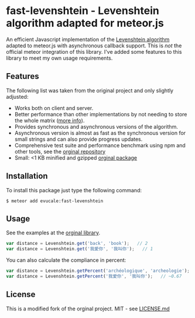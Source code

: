 # fast-levenshtein - Levenshtein algorithm adapted for meteor.js

An efficient Javascript implementation of the [Levenshtein algorithm](http://en.wikipedia.org/wiki/Levenshtein_distance) adapted to meteor.js with asynchronous callback support.
This is *not* the official meteor integration of this library. I've added some features to this library to meet my own usage requirements.

## Features

The following list was taken from the original project and only slightly adjusted:

* Works both on client and server.
* Better performance than other implementations by not needing to store the whole matrix ([more info](http://www.codeproject.com/Articles/13525/Fast-memory-efficient-Levenshtein-algorithm)).
* Provides synchronous and asynchronous versions of the algorithm.
* Asynchronous version is almost as fast as the synchronous version for small strings and can also provide progress updates.
* Comprehensive test suite and performance benchmark using npm and other tools, see the [orginal repository](https://github.com/hiddentao/fast-levenshtein)
* Small: <1 KB minified and gzipped [orginal package](https://github.com/hiddentao/fast-levenshtein)

## Installation

To install this package just type the following command:

```
$ meteor add evucale:fast-levenshtein
```

## Usage

See the examples at the [orginal library](https://github.com/hiddentao/fast-levenshtein).

```javascript
var distance = Levenshtein.get('back', 'book');   // 2
var distance = Levenshtein.get('我愛你', '我叫你');   // 1
```

You can also calculate the compliance in percent:

```javascript
var distance = Levenshtein.getPercent('archéologique', 'archeologie');   // ~0.43
var distance = Levenshtein.getPercent('我愛你', '我叫你');   // ~0.67
```

## License

This is a modified fork of the orginal project.
MIT - see [LICENSE.md](https://github.com/hiddentao/fast-levenshtein/blob/master/LICENSE.md)

